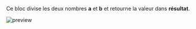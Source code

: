 Ce bloc divise les deux nombres **a** et **b** et retourne la valeur dans **résultat**.


![preview](/images/expressions/divide-fr.png)